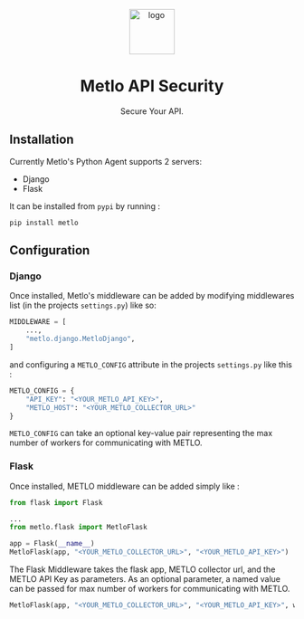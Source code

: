 <p align="center">
  <img alt="logo" src="https://storage.googleapis.com/metlo-security-public-images/metlo_logo_horiz%404x.png" height="80">
  <h1 align="center">Metlo API Security</h1>
  <p align="center">Secure Your API.</p>
</p>

## Installation

Currently Metlo's Python Agent supports 2 servers:

- Django
- Flask

It can be installed from `pypi` by running :

```shell
pip install metlo
```

## Configuration

### Django

Once installed, Metlo's middleware can be added by modifying middlewares list (in the projects `settings.py`) like so:

```python
MIDDLEWARE = [
    ...,
    "metlo.django.MetloDjango",
] 
```

and configuring a `METLO_CONFIG` attribute in the projects `settings.py` like this :

```python
METLO_CONFIG = {
    "API_KEY": "<YOUR_METLO_API_KEY>",
    "METLO_HOST": "<YOUR_METLO_COLLECTOR_URL>"
}
```

`METLO_CONFIG` can take an optional key-value pair representing the max number of workers for communicating with METLO.

### Flask

Once installed, METLO middleware can be added simply like :

```python
from flask import Flask

...
from metlo.flask import MetloFlask

app = Flask(__name__)
MetloFlask(app, "<YOUR_METLO_COLLECTOR_URL>", "<YOUR_METLO_API_KEY>")
```

The Flask Middleware takes the flask app, METLO collector url, and the METLO API Key as parameters. As an optional
parameter, a named value can be passed for max number of workers for communicating with METLO.

```python
MetloFlask(app, "<YOUR_METLO_COLLECTOR_URL>", "<YOUR_METLO_API_KEY>", workers="<WORKER-COUNT>")
```